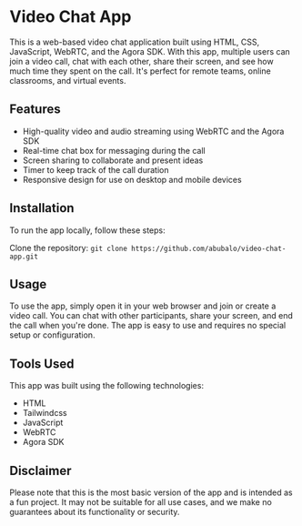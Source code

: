 # Video Chat App

This is a web-based video chat application built using HTML, CSS, JavaScript, WebRTC, and the Agora SDK. With this app, multiple users can join a video call, chat with each other, share their screen, and see how much time they spent on the call. It's perfect for remote teams, online classrooms, and virtual events.

## Features

- High-quality video and audio streaming using WebRTC and the Agora SDK
- Real-time chat box for messaging during the call
- Screen sharing to collaborate and present ideas
- Timer to keep track of the call duration
- Responsive design for use on desktop and mobile devices

## Installation

To run the app locally, follow these steps:

Clone the repository: `git clone https://github.com/abubalo/video-chat-app.git`


## Usage

To use the app, simply open it in your web browser and join or create a video call. You can chat with other participants, share your screen, and end the call when you're done. The app is easy to use and requires no special setup or configuration.


## Tools Used

This app was built using the following technologies:

- HTML
- Tailwindcss
- JavaScript
- WebRTC
- Agora SDK

## Disclaimer 

Please note that this is the most basic version of the app and is intended as a fun project. It may not be suitable for all use cases, and we make no guarantees about its functionality or security.

